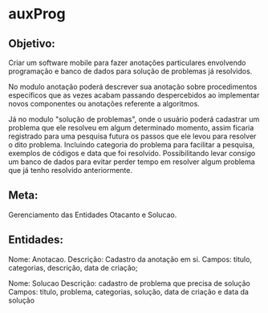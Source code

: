 auxProg
====

Objetivo:
------------

Criar um software mobile para fazer anotações  particulares envolvendo programação e banco de dados para solução de problemas já resolvidos. 

No modulo anotação poderá descrever sua anotação sobre procedimentos específicos que as vezes acabam passando despercebidos ao implementar novos componentes ou anotações referente a algoritmos.

Já no modulo "solução de problemas", onde o usuário poderá cadastrar um problema que ele resolveu em algum determinado momento, assim ficaria registrado para uma pesquisa futura os passos que ele levou para resolver o dito problema. Incluindo categoria do problema para facilitar a pesquisa, exemplos de códigos e data que foi resolvido. Possibilitando levar consigo um banco de dados para evitar perder tempo em resolver algum problema que já tenho resolvido anteriormente.

Meta:
------

Gerenciamento das Entidades Otacanto e Solucao.

Entidades:
--------------

Nome: Anotacao.
Descrição: Cadastro da anotação em si.
Campos: titulo, categorias, descrição, data de criação;

Nome: Solucao
Descrição: cadastro de problema que precisa de solução
Campos: titulo, problema, categorias, solução, data de criação e data da solução
